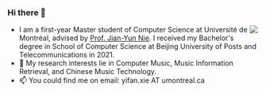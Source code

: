 ### Hi there 👋

<img align="right" src="https://github-readme-stats.vercel.app/api?username=hrsoup&show_icons=true&icon_color=0366d6&bg_color=ffffff&hide_title=true" />

- I am a first-year Master student of Computer Science at Université de Montréal, advised by [Prof. Jian-Yun Nie](https://scholar.google.com/citations?user=W7uYg0UAAAAJ&hl=en). I received my Bachelor's degree in School of Computer Science at Beijing University of Posts and Telecommunications in 2021.
- 🌱 My research interests lie in Computer Music, Music Information Retrieval, and Chinese Music Technology.
- 📫 You could find me on email: yifan.xie AT umontreal.ca

<!--
**hrsoup/hrsoup** is a ✨ _special_ ✨ repository because its `README.md` (this file) appears on your GitHub profile.

- 🔭 I’m currently working on ...
- 🌱 I’m currently learning ...
- 👯 I’m looking to collaborate on ...
- 🤔 I’m looking for help with ...
- 💬 Ask me about ...
- 📫 How to reach me: ...
- 😄 Pronouns: ...
- ⚡ Fun fact: ...
-->

